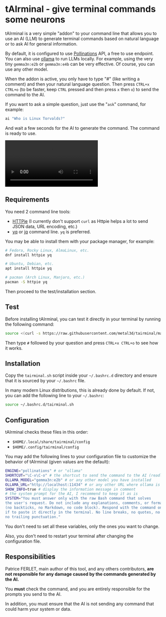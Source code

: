 # tAIrminal - give terminal commands some neurons

tAIrminal is a very simple "addon" to your command line that allows you to use
an AI (LLM) to generate terminal commands based on natural language or to ask AI
for general information.

By default, it is configured to use [Pollinations](https://pollinations.ai/) API, a free to use endpoint.
You can also use [ollama](https://ollama.com/) to run LLMs locally. For example, using
the very tiny `gemma3n:e2b` or `gemma3n:e4b` can be very effective. Of course, you can use any other model.

When the addon is active, you only have to type "#" (like writing a comment) and then your natural language question.
Then press `CTRL+x CTRL+o` (to be faster, keep `CTRL` pressed and then press `x` then `o`) to send the command to the AI.

If you want to ask a simple question, just use the "`ask`" command, for example:

```bash
ai "Who is Linux Torvalds?"
```

And wait a few seconds for the AI to generate the command. The command is ready to use.

<video src="https://github.com/user-attachments/assets/a2cdd8c2-4a13-43bc-adba-bac7f12e8e51" autoload autoplay controls loop></video>

## Requirements

You need 2 command line tools:

- [HTTPie](https://httpie.io/) (I currently don't support `curl` as Httpie helps a lot to send
  JSON data, URL encoding, etc.)
- [yq](https://github.com/mikefarah/yq) or [jq](https://jqlang.org/) command line. `yq` is preferred.

You may be able to install them with your package manager, for example:

```bash
# Fedora, Rocky Linux, AlmaLinux, etc.
dnf install httpie yq

# Ubuntu, Debian, etc.
apt install httpie yq

# pacman (Arch Linux, Manjaro, etc.)
pacman -S httpie yq
```

Then proceed to the test/installation section.

## Test

Before installing tAIrminal, you can test it directly in your terminal by running the following command:

```bash
source <(curl -s https://raw.githubusercontent.com/metal3d/tairminal/main/tairminal.sh)
```

Then type `#` followed by your question and press `CTRL+x CTRL+o` to see how it works.

## Installation

Copy the `tairminal.sh` script inside your `~/.bashrc.d` directory and ensure that it is sourced by your `~/.bashrc` file.

In many modern Linux distributions, this is already done by default. If not, you can add the following line to your `~/.bashrc`:

```bash
source ~/.bashrc.d/tairminal.sh
```

## Configuration

tAIrminal checks these files in this order:

- `$HOME/.local/share/tairminal/config`
- `$HOME/.config/tairminal/config`

You may add the following lines to your configuration file to customize the behavior of tAIrminal (given values are the default):

```bash
ENGINE="pollinations" # or "ollama"
SHORTCUT="\C-x\C-o" # the shortcut to send the command to the AI (readline format)
OLLAMA_MODEL="gemma3n:e2b" # or any other model you have installed
OLLAMA_URL="http://localhost:11434" # or any other URL where ollama is running
SHOW_INFO=true # display the information message in comment
# the system prompt for the AI, I recommend to keep it as is
SYSTEM="You must answer only with the raw Bash command that solves
the user's request. Do not include any explanations, comments, or formatting
(no backticks, no Markdown, no code block). Respond with the command only, as
if to paste it directly in the terminal. No line breaks, no quotes, no prefix,
no trailing punctuation."
```

You don't need to set all these variables, only the ones you want to change.

Also, you don't need to restart your terminal after changing the configuration file.

## Responsibilities

Patrice FERLET, main author of this tool, and any others contributors, **are not responsible for any damage
caused by the commands generated by the AI.**

You **must** check the command, and you are entirely responsible for the prompts you send to the AI.

In addition, you must ensure that the AI is not sending any command that could harm your system or data.
